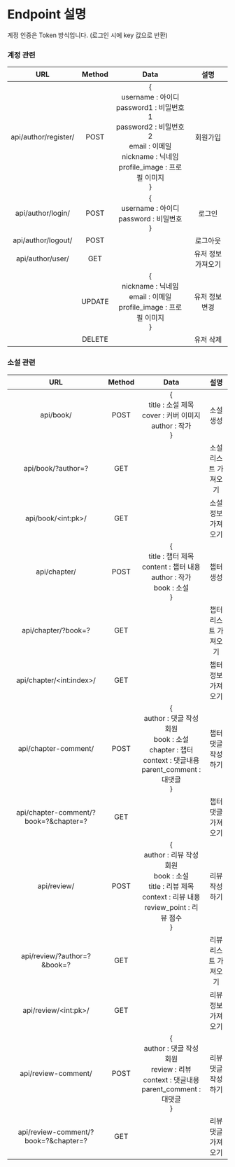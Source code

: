 # Endpoint 설명

계정 인증은 Token 방식입니다. (로그인 시에 key 값으로 반환)

### 계정 관련

|       **URL**        | **Method** |                           **Data**                           |      **설명**      |
| :------------------: | :--------: | :----------------------------------------------------------: | :----------------: |
| api/author/register/ |    POST    | {<br>username : 아이디<br/>password1 : 비밀번호1<br/>password2 : 비밀번호2<br/>email : 이메일<br/>nickname : 닉네임<br/>profile_image : 프로필 이미지<br/>} |      회원가입      |
|  api/author/login/   |    POST    |    {<br/>username : 아이디<br/>password : 비밀번호<br/>}     |       로그인       |
|  api/author/logout/  |    POST    |                                                              |      로그아웃      |
|   api/author/user/   |    GET     |                                                              | 유저 정보 가져오기 |
|                      |   UPDATE   | {<br/>nickname : 닉네임<br/>email : 이메일<br/>profile_image : 프로필 이미지<br/>} |   유저 정보 변경   |
|                      |   DELETE   |                                                              |     유저 삭제      |



### 소설 관련

|                **URL**                | **Method** |                           **Data**                           |       **설명**       |
| :-----------------------------------: | :--------: | :----------------------------------------------------------: | :------------------: |
|               api/book/               |    POST    | {<br/>title : 소설 제목<br/>cover : 커버 이미지<br/>author : 작가<br/>} |      소설 생성       |
|          api/book/?author=?           |    GET     |                                                              | 소설 리스트 가져오기 |
|         api/book/\<int:pk\>/          |    GET     |                                                              |  소설 정보 가져오기  |
|             api/chapter/              |    POST    | {<br/>title : 챕터 제목<br/>content : 챕터 내용<br/>author : 작가<br/>book : 소설<br/>} |      챕터 생성       |
|          api/chapter/?book=?          |    GET     |                                                              | 챕터 리스트 가져오기 |
|      api/chapter/\<int:index\>/       |    GET     |                                                              |  챕터 정보 가져오기  |
|         api/chapter-comment/          |    POST    | {<br/>author : 댓글 작성 회원<br/>book : 소설<br/>chapter : 챕터<br/>context : 댓글내용<br/>parent_comment : 대댓글<br/>} |  챕터 댓글 작성하기  |
| api/chapter-comment/?book=?&chapter=? |    GET     |                                                              |  챕터 댓글 가져오기  |
|              api/review/              |    POST    | {<br/>author : 리뷰 작성 회원<br/>book : 소설<br/>title : 리뷰 제목<br/>context : 리뷰 내용<br/>review_point : 리뷰 점수<br/>} |    리뷰 작성하기     |
|      api/review/?author=?&book=?      |    GET     |                                                              | 리뷰 리스트 가져오기 |
|        api/review/\<int:pk\>/         |    GET     |                                                              |  리뷰 정보 가져오기  |
|          api/review-comment/          |    POST    | {<br/>author : 댓글 작성 회원<br/>review : 리뷰<br/>context : 댓글내용<br/>parent_comment : 대댓글<br/>} |  리뷰 댓글 작성하기  |
| api/review-comment/?book=?&chapter=?  |    GET     |                                                              |  리뷰 댓글 가져오기  |


